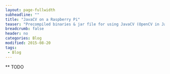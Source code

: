 ```yaml
---
layout: page-fullwidth
subheadline: ""
title: "JavaCV on a Raspberry Pi"
teaser: "Precompiled binaries & jar file for using JavaCV (OpenCV in Java) on the Rapsberry Pi"
breadcrumb: false
header: no
categories: Blog
modified: 2015-08-20
tags:
 - Blog
---
```


** TODO
